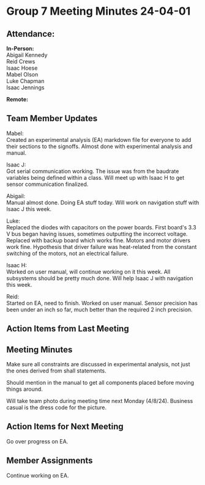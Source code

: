# Group 7 Meeting Minutes 24-04-01

## Attendance:

**In-Person:**\
Abigail Kennedy\
Reid Crews\
Isaac Hoese\
Mabel Olson\
Luke Chapman\
Isaac Jennings

**Remote:**


## Team Member Updates

Mabel:\
Created an experimental analysis (EA) markdown file for everyone to add their sections to the signoffs. Almost done with experimental analysis and manual.

Isaac J:\
Got serial communication working. The issue was from the baudrate variables being defined within a class. Will meet up with Isaac H to get sensor communication finalized.

Abigail:\
Manual almost done. Doing EA stuff today. Will work on navigation stuff with Isaac J this week.

Luke:\
Replaced the diodes with capacitors on the power boards. First board's 3.3 V bus began having issues, sometimes outputting the incorrect voltage. Replaced with backup board which works fine. Motors and motor drivers work fine. Hypothesis that driver failure was heat-related from the constant switching of the motors, not an electrical failure. 

Isaac H:\
Worked on user manual, will continue working on it this week. All subsystems should be pretty much done. Will help Isaac J with navigation this week.

Reid:\
Started on EA, need to finish. Worked on user manual. Sensor precision has been under an inch so far, much better than the required 2 inch precision.

## Action Items from Last Meeting



## Meeting Minutes

Make sure all constraints are discussed in experimental analysis, not just the ones derived from shall statements.

Should mention in the manual to get all components placed before moving things around.

Will take team photo during meeting time next Monday (4/8/24). Business casual is the dress code for the picture.

## Action Items for Next Meeting

Go over progress on EA.

## Member Assignments

Continue working on EA.